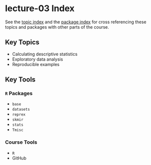 # lecture-03 Index
See the [topic index](https://slu-soc5050.github.io/topic-index/) and the [package index](https://slu-soc5050.github.io/package-index/) for cross referencing these topics and packages with other parts of the course.

## Key Topics

* Calculating descriptive statistics
* Exploratory data analysis
* Reproducible examples

## Key Tools
### `R` Packages

* `base`
* `datasets`
* `reprex`
* `skmir`
* `stats`
* `Tmisc`

### Course Tools

* `R`
* GitHub
